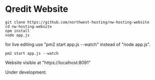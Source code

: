 

# Qredit Website



```
git clone https://github.com/northwest-hosting/nw-hosting-website
cd nw-hosting-website
npm install
node app.js
```

for live editing use "pm2 start app.js --watch" instead of "node app.js".

```
pm2 start app.js --watch
```
Website visible at "https://localhost:8091"

Under development.
